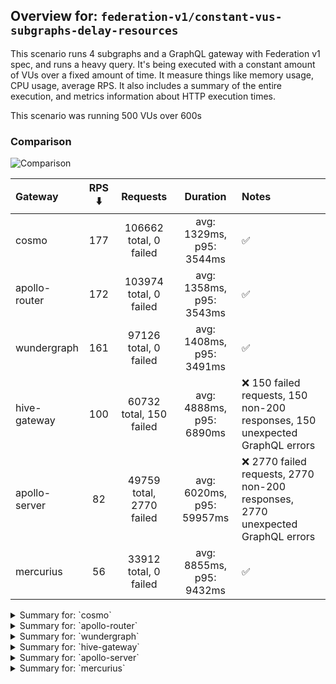 ## Overview for: `federation-v1/constant-vus-subgraphs-delay-resources`


This scenario runs 4 subgraphs and a GraphQL gateway with Federation v1 spec, and runs a heavy query. It's being executed with a constant amount of VUs over a fixed amount of time. It measure things like memory usage, CPU usage, average RPS. It also includes a summary of the entire execution, and metrics information about HTTP execution times.


This scenario was running 500 VUs over 600s


### Comparison


<img src="https://imagedelivery.net/KYe9TScr4TldYHA48pczVg/5195a1ff-205b-4208-6117-ddfcc9759800/public" alt="Comparison" />


| Gateway       | RPS ⬇️ |         Requests         |         Duration          | Notes                                                                          |
| :------------ | :----: | :----------------------: | :-----------------------: | :----------------------------------------------------------------------------- |
| cosmo         |  177   |  106662 total, 0 failed  | avg: 1329ms, p95: 3544ms  | ✅                                                                              |
| apollo-router |  172   |  103974 total, 0 failed  | avg: 1358ms, p95: 3543ms  | ✅                                                                              |
| wundergraph   |  161   |  97126 total, 0 failed   | avg: 1408ms, p95: 3491ms  | ✅                                                                              |
| hive-gateway  |  100   | 60732 total, 150 failed  | avg: 4888ms, p95: 6890ms  | ❌ 150 failed requests, 150 non-200 responses, 150 unexpected GraphQL errors    |
| apollo-server |   82   | 49759 total, 2770 failed | avg: 6020ms, p95: 59957ms | ❌ 2770 failed requests, 2770 non-200 responses, 2770 unexpected GraphQL errors |
| mercurius     |   56   |  33912 total, 0 failed   | avg: 8855ms, p95: 9432ms  | ✅                                                                              |



<details>
  <summary>Summary for: `cosmo`</summary>

  **K6 Output**




```
     ✓ response code was 200
     ✓ no graphql errors
     ✓ valid response structure

     █ setup

     checks.........................: 100.00% ✓ 319926     ✗ 0     
     data_received..................: 9.4 GB  16 MB/s
     data_sent......................: 127 MB  211 kB/s
     http_req_blocked...............: avg=2.69ms   min=1.55µs  med=3.86µs   max=5.72s  p(90)=5.7µs   p(95)=6.67µs
     http_req_connecting............: avg=2.02ms   min=0s      med=0s       max=5.16s  p(90)=0s      p(95)=0s    
     http_req_duration..............: avg=1.32s    min=4.21ms  med=1.09s    max=11.76s p(90)=2.72s   p(95)=3.54s 
       { expected_response:true }...: avg=1.32s    min=4.21ms  med=1.09s    max=11.76s p(90)=2.72s   p(95)=3.54s 
     http_req_failed................: 0.00%   ✓ 0          ✗ 106662
     http_req_receiving.............: avg=455.36ms min=34.56µs med=97.09µs  max=10.69s p(90)=1.83s   p(95)=2.67s 
     http_req_sending...............: avg=39.59ms  min=7.52µs  med=19.42µs  max=6.99s  p(90)=49.92µs p(95)=15.5ms
     http_req_tls_handshaking.......: avg=0s       min=0s      med=0s       max=0s     p(90)=0s      p(95)=0s    
     http_req_waiting...............: avg=833.69ms min=4.12ms  med=795.18ms max=5.21s  p(90)=1.5s    p(95)=1.75s 
     http_reqs......................: 106662  177.348352/s
     iteration_duration.............: avg=2.77s    min=18.58ms med=2.31s    max=16.83s p(90)=5.67s   p(95)=6.84s 
     iterations.....................: 106642  177.315098/s
     vus............................: 221     min=221      max=500 
     vus_max........................: 500     min=500      max=500 
```


**Performance Overview**


<img src="https://imagedelivery.net/KYe9TScr4TldYHA48pczVg/44b138e3-088d-49cd-568e-a81119a16900/public" alt="Performance Overview" />


**Subgraphs Overview**


<img src="https://imagedelivery.net/KYe9TScr4TldYHA48pczVg/834e6711-76a5-43e0-8e6d-1a218bac0700/public" alt="Subgraphs Overview" />


**HTTP Overview**


<img src="https://imagedelivery.net/KYe9TScr4TldYHA48pczVg/790eaa43-ee7f-42ec-aa5e-72ebeac0ca00/public" alt="HTTP Overview" />


  </details>

<details>
  <summary>Summary for: `apollo-router`</summary>

  **K6 Output**




```
     ✓ response code was 200
     ✓ no graphql errors
     ✓ valid response structure

     █ setup

     checks.........................: 100.00% ✓ 311862     ✗ 0     
     data_received..................: 9.1 GB  15 MB/s
     data_sent......................: 123 MB  205 kB/s
     http_req_blocked...............: avg=2.84ms   min=1.57µs  med=3.44µs   max=5.09s  p(90)=5.26µs  p(95)=6.04µs 
     http_req_connecting............: avg=2.23ms   min=0s      med=0s       max=5.09s  p(90)=0s      p(95)=0s     
     http_req_duration..............: avg=1.35s    min=7.49ms  med=1.11s    max=11.89s p(90)=2.78s   p(95)=3.54s  
       { expected_response:true }...: avg=1.35s    min=7.49ms  med=1.11s    max=11.89s p(90)=2.78s   p(95)=3.54s  
     http_req_failed................: 0.00%   ✓ 0          ✗ 103974
     http_req_receiving.............: avg=485.29ms min=29.39µs med=89.57µs  max=9.42s  p(90)=1.81s   p(95)=2.66s  
     http_req_sending...............: avg=38.53ms  min=7.55µs  med=16.86µs  max=7.15s  p(90)=49.51µs p(95)=19.31ms
     http_req_tls_handshaking.......: avg=0s       min=0s      med=0s       max=0s     p(90)=0s      p(95)=0s     
     http_req_waiting...............: avg=834.67ms min=7.37ms  med=788.65ms max=6.06s  p(90)=1.53s   p(95)=1.8s   
     http_reqs......................: 103974  172.781231/s
     iteration_duration.............: avg=2.84s    min=26.57ms med=2.37s    max=18.89s p(90)=5.78s   p(95)=7.06s  
     iterations.....................: 103954  172.747995/s
     vus............................: 342     min=342      max=500 
     vus_max........................: 500     min=500      max=500 
```


**Performance Overview**


<img src="https://imagedelivery.net/KYe9TScr4TldYHA48pczVg/00821960-6f9b-4a70-25c8-64a88c34c700/public" alt="Performance Overview" />


**Subgraphs Overview**


<img src="https://imagedelivery.net/KYe9TScr4TldYHA48pczVg/e3dbe525-8776-417e-0d42-8202980d7100/public" alt="Subgraphs Overview" />


**HTTP Overview**


<img src="https://imagedelivery.net/KYe9TScr4TldYHA48pczVg/206147fc-645d-468f-163e-1e3c89e20900/public" alt="HTTP Overview" />


  </details>

<details>
  <summary>Summary for: `wundergraph`</summary>

  **K6 Output**




```
     ✓ response code was 200
     ✓ no graphql errors
     ✓ valid response structure

     █ setup

     checks.........................: 100.00% ✓ 291318     ✗ 0    
     data_received..................: 8.5 GB  14 MB/s
     data_sent......................: 115 MB  192 kB/s
     http_req_blocked...............: avg=3.91ms   min=1.21µs  med=3.27µs   max=7.92s  p(90)=4.96µs  p(95)=5.95µs 
     http_req_connecting............: avg=3.11ms   min=0s      med=0s       max=7.92s  p(90)=0s      p(95)=0s     
     http_req_duration..............: avg=1.4s     min=5.93ms  med=1.2s     max=10.26s p(90)=2.79s   p(95)=3.49s  
       { expected_response:true }...: avg=1.4s     min=5.93ms  med=1.2s     max=10.26s p(90)=2.79s   p(95)=3.49s  
     http_req_failed................: 0.00%   ✓ 0          ✗ 97126
     http_req_receiving.............: avg=437.47ms min=29.23µs med=85.2µs   max=9.28s  p(90)=1.72s   p(95)=2.49s  
     http_req_sending...............: avg=47.69ms  min=7.25µs  med=15.51µs  max=8.39s  p(90)=61.05µs p(95)=32.93ms
     http_req_tls_handshaking.......: avg=0s       min=0s      med=0s       max=0s     p(90)=0s      p(95)=0s     
     http_req_waiting...............: avg=923.14ms min=5.85ms  med=888.09ms max=5.98s  p(90)=1.64s   p(95)=1.92s  
     http_reqs......................: 97126   161.466335/s
     iteration_duration.............: avg=3.05s    min=23.76ms med=2.65s    max=20.09s p(90)=5.99s   p(95)=7.15s  
     iterations.....................: 97106   161.433087/s
     vus............................: 149     min=149      max=500
     vus_max........................: 500     min=500      max=500
```


**Performance Overview**


<img src="https://imagedelivery.net/KYe9TScr4TldYHA48pczVg/1f30605e-25e2-439e-0fc9-786940a86100/public" alt="Performance Overview" />


**Subgraphs Overview**


<img src="https://imagedelivery.net/KYe9TScr4TldYHA48pczVg/b7080b34-e60e-4e09-7c96-e094a7854600/public" alt="Subgraphs Overview" />


**HTTP Overview**


<img src="https://imagedelivery.net/KYe9TScr4TldYHA48pczVg/b11f58c1-2dee-40fa-a14b-b05d97bf0f00/public" alt="HTTP Overview" />


  </details>

<details>
  <summary>Summary for: `hive-gateway`</summary>

  **K6 Output**




```
     ✗ response code was 200
      ↳  99% — ✓ 60562 / ✗ 150
     ✗ no graphql errors
      ↳  99% — ✓ 60562 / ✗ 150
     ✓ valid response structure

     █ setup

     checks.........................: 99.83% ✓ 181686     ✗ 300  
     data_received..................: 5.3 GB 8.8 MB/s
     data_sent......................: 72 MB  119 kB/s
     http_req_blocked...............: avg=490.21µs min=1.76µs   med=4.06µs  max=388.7ms  p(90)=5.93µs   p(95)=6.87µs  
     http_req_connecting............: avg=470.77µs min=0s       med=0s      max=388.64ms p(90)=0s       p(95)=0s      
     http_req_duration..............: avg=4.88s    min=13.17ms  med=4.59s   max=1m0s     p(90)=5.64s    p(95)=6.89s   
       { expected_response:true }...: avg=4.75s    min=13.17ms  med=4.59s   max=59.6s    p(90)=5.61s    p(95)=6.81s   
     http_req_failed................: 0.24%  ✓ 150        ✗ 60582
     http_req_receiving.............: avg=6.37ms   min=0s       med=84.92µs max=831.32ms p(90)=623.98µs p(95)=9.21ms  
     http_req_sending...............: avg=1.09ms   min=8.26µs   med=20.11µs max=575.67ms p(90)=40.73µs  p(95)=154.24µs
     http_req_tls_handshaking.......: avg=0s       min=0s       med=0s      max=0s       p(90)=0s       p(95)=0s      
     http_req_waiting...............: avg=4.88s    min=13.07ms  med=4.58s   max=1m0s     p(90)=5.62s    p(95)=6.88s   
     http_reqs......................: 60732  100.468703/s
     iteration_duration.............: avg=4.96s    min=520.74ms med=4.66s   max=1m0s     p(90)=5.74s    p(95)=6.94s   
     iterations.....................: 60712  100.435617/s
     vus............................: 141    min=141      max=500
     vus_max........................: 500    min=500      max=500
```


**Performance Overview**


<img src="https://imagedelivery.net/KYe9TScr4TldYHA48pczVg/57edd857-ad1d-4e80-4b99-dc488e61bf00/public" alt="Performance Overview" />


**Subgraphs Overview**


<img src="https://imagedelivery.net/KYe9TScr4TldYHA48pczVg/5ae45be0-6435-4e15-9d03-0e569322ca00/public" alt="Subgraphs Overview" />


**HTTP Overview**


<img src="https://imagedelivery.net/KYe9TScr4TldYHA48pczVg/9b97c804-e98a-4aee-5174-a37196142b00/public" alt="HTTP Overview" />


  </details>

<details>
  <summary>Summary for: `apollo-server`</summary>

  **K6 Output**




```
     ✗ response code was 200
      ↳  94% — ✓ 46969 / ✗ 2770
     ✗ no graphql errors
      ↳  94% — ✓ 46969 / ✗ 2770
     ✓ valid response structure

     █ setup

     checks.........................: 96.21% ✓ 140907    ✗ 5540 
     data_received..................: 4.1 GB 6.9 MB/s
     data_sent......................: 59 MB  98 kB/s
     http_req_blocked...............: avg=992.4µs  min=1.39µs   med=3.43µs   max=200.51ms p(90)=5.75µs   p(95)=334.83µs
     http_req_connecting............: avg=950.16µs min=0s       med=0s       max=200.34ms p(90)=0s       p(95)=260.91µs
     http_req_duration..............: avg=6.01s    min=13.72ms  med=2.8s     max=1m0s     p(90)=3.26s    p(95)=59.95s  
       { expected_response:true }...: avg=2.83s    min=13.72ms  med=2.79s    max=59.4s    p(90)=3.1s     p(95)=3.25s   
     http_req_failed................: 5.56%  ✓ 2770      ✗ 46989
     http_req_receiving.............: avg=257.94µs min=0s       med=107.19µs max=173.26ms p(90)=171.44µs p(95)=216.83µs
     http_req_sending...............: avg=299.22µs min=8.31µs   med=17.82µs  max=178.6ms  p(90)=37.28µs  p(95)=122.92µs
     http_req_tls_handshaking.......: avg=0s       min=0s       med=0s       max=0s       p(90)=0s       p(95)=0s      
     http_req_waiting...............: avg=6.01s    min=13.57ms  med=2.8s     max=1m0s     p(90)=3.26s    p(95)=59.94s  
     http_reqs......................: 49759  82.532117/s
     iteration_duration.............: avg=6.03s    min=493.99ms med=2.82s    max=1m0s     p(90)=3.28s    p(95)=1m0s    
     iterations.....................: 49739  82.498945/s
     vus............................: 107    min=107     max=500
     vus_max........................: 500    min=500     max=500
```


**Performance Overview**


<img src="https://imagedelivery.net/KYe9TScr4TldYHA48pczVg/14bdf89a-79fb-46e9-3cb6-7fe7ed1f2800/public" alt="Performance Overview" />


**Subgraphs Overview**


<img src="https://imagedelivery.net/KYe9TScr4TldYHA48pczVg/94b24020-dbd3-41b4-7406-2ff1a66eb500/public" alt="Subgraphs Overview" />


**HTTP Overview**


<img src="https://imagedelivery.net/KYe9TScr4TldYHA48pczVg/03564ae1-ec3a-448a-4799-9f48895f6400/public" alt="HTTP Overview" />


  </details>

<details>
  <summary>Summary for: `mercurius`</summary>

  **K6 Output**




```
     ✓ response code was 200
     ✓ no graphql errors
     ✓ valid response structure

     █ setup

     checks.........................: 100.00% ✓ 101676    ✗ 0    
     data_received..................: 3.0 GB  4.9 MB/s
     data_sent......................: 40 MB   67 kB/s
     http_req_blocked...............: avg=319.87µs min=1.51µs   med=3.42µs   max=49.71ms  p(90)=4.6µs    p(95)=5.15µs  
     http_req_connecting............: avg=307.93µs min=0s       med=0s       max=49.66ms  p(90)=0s       p(95)=0s      
     http_req_duration..............: avg=8.85s    min=14.55ms  med=8.92s    max=17.13s   p(90)=9.21s    p(95)=9.43s   
       { expected_response:true }...: avg=8.85s    min=14.55ms  med=8.92s    max=17.13s   p(90)=9.21s    p(95)=9.43s   
     http_req_failed................: 0.00%   ✓ 0         ✗ 33912
     http_req_receiving.............: avg=344.54µs min=40.26µs  med=112.38µs max=440.83ms p(90)=162.93µs p(95)=184.21µs
     http_req_sending...............: avg=42.52µs  min=8.18µs   med=17.93µs  max=44.25ms  p(90)=30.73µs  p(95)=36.55µs 
     http_req_tls_handshaking.......: avg=0s       min=0s       med=0s       max=0s       p(90)=0s       p(95)=0s      
     http_req_waiting...............: avg=8.85s    min=14.44ms  med=8.92s    max=17.13s   p(90)=9.21s    p(95)=9.43s   
     http_reqs......................: 33912   56.221433/s
     iteration_duration.............: avg=8.87s    min=529.82ms med=8.94s    max=17.14s   p(90)=9.22s    p(95)=9.44s   
     iterations.....................: 33892   56.188276/s
     vus............................: 84      min=84      max=500
     vus_max........................: 500     min=500     max=500
```


**Performance Overview**


<img src="https://imagedelivery.net/KYe9TScr4TldYHA48pczVg/a40c40b4-e19e-42dc-1b1c-33f581f99000/public" alt="Performance Overview" />


**Subgraphs Overview**


<img src="https://imagedelivery.net/KYe9TScr4TldYHA48pczVg/3111484a-7457-42c0-e219-99fb37d8ae00/public" alt="Subgraphs Overview" />


**HTTP Overview**


<img src="https://imagedelivery.net/KYe9TScr4TldYHA48pczVg/f7a34bcd-fc2c-4957-5194-19e952585600/public" alt="HTTP Overview" />


  </details>